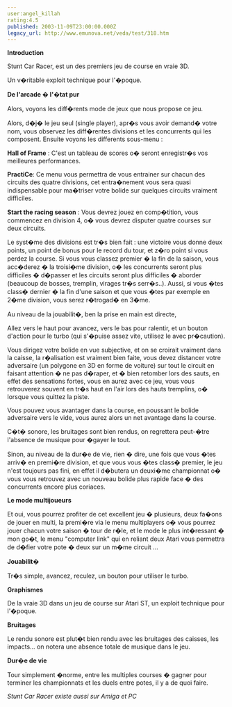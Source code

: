 ```yaml
---
user:angel_killah
rating:4.5
published: 2003-11-09T23:00:00.000Z
legacy_url: http://www.emunova.net/veda/test/318.htm
---
```

**Introduction**  

  

Stunt Car Racer, est un des premiers jeu de course en vraie 3D.  

Un v�ritable exploit technique pour l'�poque.  

  

**De l'arcade � l'�tat pur**  

  

Alors, voyons les diff�rents mode de jeux que nous propose ce jeu.  

Alors, d�j� le jeu seul (single player), apr�s vous avoir demand� votre nom, vous observez les diff�rentes divisions et les concurrents qui les composent. Ensuite voyons les differents sous-menu :  

  

**Hall of Frame** : C'est un tableau de scores o� seront enregistr�s vos meilleures performances.  

  

**PractiCe**: Ce menu vous permettra de vous entrainer sur chacun des circuits des quatre divisions, cet entra�nement vous sera quasi indispensable pour ma�triser votre bolide sur quelques circuits vraiment difficiles.  

  

**Start the racing season** : Vous devrez jouez en comp�tition, vous commencez en division 4, o� vous devrez disputer quatre courses sur deux circuits.  

Le syst�me des divisions est tr�s bien fait : une victoire vous donne deux points, un point de bonus pour le record du tour, et z�ro point si vous perdez la course. Si vous vous classez premier � la fin de la saison, vous acc�derez � la troisi�me division, o� les concurrents seront plus difficiles � d�passer et les circuits seront plus difficiles � aborder (beaucoup de bosses, tremplin, virages tr�s serr�s..). Aussi, si vous �tes class� dernier � la fin d'une saison et que vous �tes par exemple en 2�me division, vous serez r�trogad� en 3�me.  

  

Au niveau de la jouabilit�, ben la prise en main est directe,   

Allez vers le haut pour avancez, vers le bas pour ralentir, et un bouton d'action pour le turbo (qui s'�puise assez vite, utilisez le avec pr�caution).  

  

Vous dirigez votre bolide en vue subjective, et on se croirait vraiment dans la caisse, la r�alisation est vraiment bien faite, vous devez distancer votre adversaire (un polygone en 3D en forme de voiture) sur tout le circuit en faisant attention � ne pas d�raper, et � bien retomber lors des sauts, en effet des sensations fortes, vous en aurez avec ce jeu, vous vous retrouverez souvent en tr�s haut en l'air lors des hauts tremplins, o� lorsque vous quittez la piste.  

Vous pouvez vous avantager dans la course, en poussant le bolide adversaire vers le vide, vous aurez alors un net avantage dans la course.  

  

C�t� sonore, les bruitages sont bien rendus, on regrettera peut-�tre l'absence de musique pour �gayer le tout.  

  

Sinon, au niveau de la dur�e de vie, rien � dire, une fois que vous �tes arriv� en premi�re division, et que vous vous �tes class� premier, le jeu n'est toujours pas fini, en effet il d�butera un deuxi�me championnat o� vous vous retrouvez avec un nouveau bolide plus rapide face � des concurrents encore plus coriaces.  

  

**Le mode multijoueurs**  

  

Et oui, vous pourrez profiter de cet excellent jeu � plusieurs, deux fa�ons de jouer en multi, la premi�re via le menu multiplayers o� vous pourrez jouer chacun votre saison � tour de r�le, et le mode le plus int�ressant � mon go�t, le menu "computer link" qui en reliant deux Atari vous permettra de d�fier votre pote � deux sur un m�me circuit ...  

  

**Jouabilit�**  

Tr�s simple, avancez, reculez, un bouton pour utiliser le turbo.  

**Graphismes**  

De la vraie 3D dans un jeu de course sur Atari ST, un exploit technique pour l'�poque.  

**Bruitages**  

Le rendu sonore est plut�t bien rendu avec les bruitages des caisses, les impacts... on notera une absence totale de musique dans le jeu.  

**Dur�e de vie**  

Tour simplement �norme, entre les multiples courses � gagner pour terminer les championnats et les duels entre potes, il y a de quoi faire.  

  

_Stunt Car Racer existe aussi sur Amiga et PC_